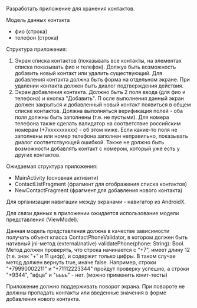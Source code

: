 Разработать приложение для хранения контактов.

Модель данных контакта
- фио (строка)
- телефон (строка)

Структура приложения:
1) Экран списка контактов (показывать все контакты, на элементах списка показывать фио и телефон). 
Должyа быть возможность добавить новый контакт или удалить существующий. 
Для добавления контакта должна быть форма на отдельном экране. При удалении контакта должен быть диалог подтверждения действия.
2) Экран добавления контакта. Должно быть 2 поля ввода (для фио и телефона) и кнопка "Добавить". П
осле выполнения данный экран должен закрыться и добавленный новый контакт появиться в общем списке контактов. 
Должна выполняться верификация полей - оба поля должны быть заполнены (т.е. не пустыми). 
Для номера телефона также сделать валидатор на соответствие российским номерам (+7хххххххххх) - об этом ниже. 
Если какие-то поля не заполнены или номер телефона заполнен неправильно, показывать диалог соответствующей ошибкой. 
Также не должно быть возможности добавлять контакт с номером, который уже есть у других контактов.

Ожидаемая структура приложения:
- MainActivity (основная активити)
- ContactListFragment (фрагмент для отображения списка контактов)
- NewContactFragment (фрагмент для добавления нового контакта)

Для организации навигации между экранами - навигатор из AndroidX.

Для связи данных в приложении ожидается использование модели представления (ViewModel). 

Данная модель представления должна в качестве зависимости получать объект класса ContactPhoneValidator, в котором должен быть нативный jni-метод (external/native) validatePhone(phone: String): Bool.
Метод должен проверять, что строка начинается с "+7", имеет длину 12 (т.е. знак "+" и 11 цифр), и содержит только цифры. 
В таком случае метод должен вернуть true, иначе false. Например, строки "+79990002211" и "+71112223344" пройдут проверку успешно, а строки "+9344", "вфцв" и "ъъъъ" - нет. (можно применить юнит-тесты)

Приложение должно поддерживать поворот экрана. При повороте не должны пропадать контакты или введенные значения в форме добавления нового контакта.
